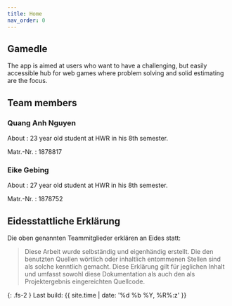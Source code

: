 ```yaml
---
title: Home
nav_order: 0
---
```



## Gamedle

The app is aimed at users who want to have a challenging, but easily accessible hub
for web games where problem solving and solid estimating are the focus.

## Team members

### Quang Anh Nguyen

About
: 23 year old student at HWR in his 8th semester.

Matr.-Nr.
: 1878817

### Eike Gebing

About
: 27 year old student at HWR in his 8th semester.

Matr.-Nr.
: 1878752

## Eidesstattliche Erklärung

Die oben genannten Teammitglieder erklären an Eides statt:

> Diese Arbeit wurde selbständig und eigenhändig erstellt. Die den benutzten Quellen wörtlich oder inhaltlich entommenen Stellen sind als solche kenntlich gemacht. Diese Erklärung gilt für jeglichen Inhalt und umfasst sowohl diese Dokumentation als auch den als Projektergebnis eingereichten Quellcode.

{: .fs-2 }
Last build: {{ site.time | date: '%d %b %Y, %R%:z' }}

